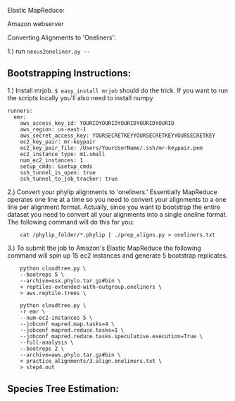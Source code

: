 Elastic MapReduce:

Amazon webserver


Converting Alignments to 'Oneliners':

    


1.) run `nexus2oneliner.py -- `





Bootstrapping Instructions:
---------------------------

1.) Install mrjob. `$ easy_install mrjob` should do the trick. If you want to run the scripts locally you'll also need to install numpy. 


    runners:
      emr:
        aws_access_key_id: YOURIDYOURIDYOURIDYOURIDYOURID
        aws_region: us-east-1
        aws_secret_access_key: YOURSECRETKEYYOURSECRETKEYYOURSECRETKEY
        ec2_key_pair: mr-keypair
        ec2_key_pair_file: /Users/YourUserName/.ssh/mr-keypair.pem
        ec2_instance_type: m1.small
        num_ec2_instances: 1
        setup_cmds: &setup_cmds
        ssh_tunnel_is_open: true
        ssh_tunnel_to_job_tracker: true

2.) Convert your phylip alignments to 'oneliners.' Essentially MapReduce operates one line at a time so you need to convert your alignments to a one line per alignment format. Actually, since you want to bootstrap the entire dataset you need to convert all your alignments into a single oneline format. The following command will do this for you:

        cat /phylip_folder/*.phylip | ./prep_aligns.py > oneliners.txt

3.) To submit the job to Amazon's Elastic MapReduce the following command will spin up 15 ec2 instances and generate 5 bootstrap replicates.



        python cloudtree.py \
        --bootreps 5 \
        --archive=osx.phylo.tar.gz#bin \
        < reptiles-extended-with-outgroup.oneliners \
        > aws.reptile.trees \

        python cloudtree.py \
        -r emr \
        --num-ec2-instances 5 \
        --jobconf mapred.map.tasks=4 \
        --jobconf mapred.reduce.tasks=1 \
        --jobconf mapred.reduce.tasks.speculative.execution=True \
        --full-analysis \
        --bootreps 2 \
        --archive=aws.phylo.tar.gz#bin \
        < practice_alignments/3.align.oneliners.txt \
        > step4.out




Species Tree Estimation:
-----------------------



